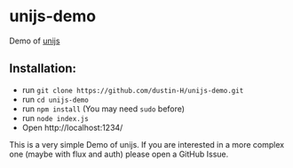 # unijs-demo
Demo of [unijs](https://github.com/dustin-H/unijs)

## Installation:

- run `git clone https://github.com/dustin-H/unijs-demo.git`
- run `cd unijs-demo`
- run `npm install` (You may need `sudo` before)
- run `node index.js`
- Open http://localhost:1234/

This is a very simple Demo of unijs. If you are interested in a more complex one (maybe with flux and auth) please open a GitHub Issue.
